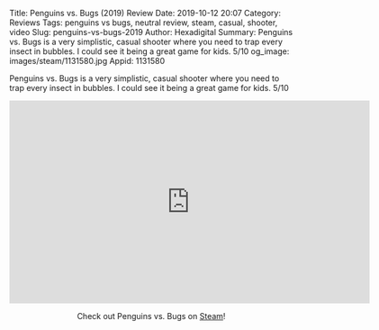 Title: Penguins vs. Bugs (2019) Review
Date: 2019-10-12 20:07
Category: Reviews
Tags: penguins vs bugs, neutral review, steam, casual, shooter, video
Slug: penguins-vs-bugs-2019
Author: Hexadigital
Summary: Penguins vs. Bugs is a very simplistic, casual shooter where you need to trap every insect in bubbles. I could see it being a great game for kids. 5/10
og_image: images/steam/1131580.jpg
Appid: 1131580

Penguins vs. Bugs is a very simplistic, casual shooter where you need to trap every insect in bubbles. I could see it being a great game for kids. 5/10

<center><iframe src="https://www.youtube.com/embed/PNGQGn4kPtI?feature=oembed" allow="accelerometer; autoplay; encrypted-media; gyroscope; picture-in-picture" width="640" height="360" frameborder="0"></iframe>

Check out Penguins vs. Bugs on [Steam](https://store.steampowered.com/app/1131580/?curator_clanid=34633900)!</center>